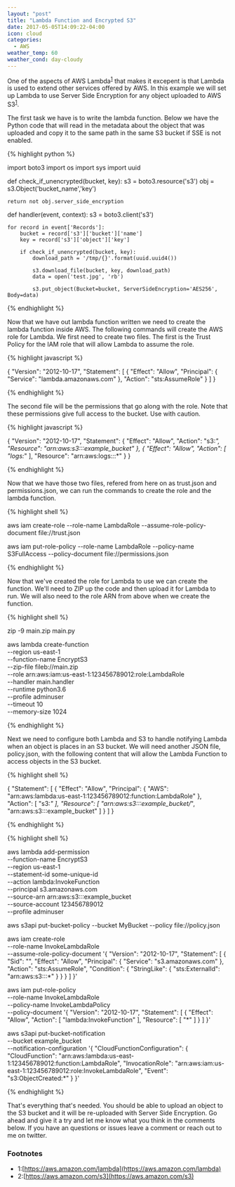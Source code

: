```yaml
---
layout: "post"
title: "Lambda Function and Encrypted S3"
date: 2017-05-05T14:09:22-04:00
icon: cloud
categories:
  - AWS
weather_temp: 60
weather_cond: day-cloudy
---
```


One of the aspects of AWS Lambda<sup>[1](#footnote1)</sup> that makes it excepent is that Lambda is used to extend other services offered by AWS. In this example we will set up Lambda to use Server Side Encryption for any object uploaded to AWS S3<sup>[1](#footnote2)</sup>.

The first task we have is to write the lambda function. Below we have the Python code that will read in the metadata about the object that was uploaded and copy it to the same path in the same S3 bucket if SSE is not enabled.

{% highlight python %}

import boto3
import os
import sys
import uuid

def check_if_unencrypted(bucket, key):
    s3 = boto3.resource('s3')
    obj = s3.Object('bucket_name','key')

    return not obj.server_side_encryption


def handler(event, context):
    s3 = boto3.client('s3')

    for record in event['Records']:
        bucket = record['s3']['bucket']['name']
        key = record['s3']['object']['key']

        if check_if_unencrypted(bucket, key):
            download_path = '/tmp/{}'.format(uuid.uuid4())

            s3.download_file(bucket, key, download_path)
            data = open('test.jpg', 'rb')

            s3.put_object(Bucket=bucket, ServerSideEncryption='AES256', Body=data)

{% endhighlight %}

Now that we have out lambda function written we need to create the lambda function inside AWS. The following commands will create the AWS role for Lambda. We first need to create two files. The first is the Trust Policy for the IAM role that will allow Lambda to assume the role.

{% highlight javascript %}

{
  "Version": "2012-10-17",
  "Statement": [
    {
      "Effect": "Allow",
      "Principal": {
        "Service": "lambda.amazonaws.com"
      },
      "Action": "sts:AssumeRole"
    }
  ]
}

{% endhighlight %}

The second file will be the permissions that go along with the role. Note that these permissions give full access to the bucket. Use with caution.

{% highlight javascript %}

{
  "Version": "2012-10-17",
  "Statement": {
    "Effect": "Allow",
    "Action": "s3:*",
    "Resource": "arn:aws:s3:::example_bucket"
  },
  {
        "Effect": "Allow",
        "Action": [
          "logs:*"
        ],
        "Resource": "arn:aws:logs:*:*:*"
      }
}

{% endhighlight %}

Now that we have those two files, refered from here on as trust.json and permissions.json, we can run the commands to create the role and the lambda function.

{% highlight shell %}

aws iam create-role --role-name LambdaRole --assume-role-policy-document file://trust.json

aws iam put-role-policy --role-name LambdaRole --policy-name S3FullAccess --policy-document file://permissions.json

{% endhighlight %}

Now that we've created the role for Lambda to use we can create the function. We'll need to ZIP up the code and then upload it for Lambda to run. We will also need to the role ARN from above when we create the function.

{% highlight shell %}

zip -9 main.zip main.py

aws lambda create-function \
--region us-east-1 \
--function-name EncryptS3 \
--zip-file fileb://main.zip \
--role arn:aws:iam:us-east-1:123456789012:role:LambdaRole \
--handler main.handler \
--runtime python3.6 \
--profile adminuser \
--timeout 10 \
--memory-size 1024

{% endhighlight %}

Next we need to configure both Lambda and S3 to handle notifying Lambda when an object is places in an S3 bucket. We will need another JSON file, policy.json, with the following content that will allow the Lambda Function to access objects in the S3 bucket.


{% highlight shell %}

{
   "Statement": [
      {
         "Effect": "Allow",
         "Principal": {
            "AWS": "arn:aws:lambda:us-east-1:123456789012:function:LambdaRole"
         },
         "Action": [
            "s3:*"
         ],
         "Resource": [
            "arn:aws:s3:::example_bucket/*",
            "arn:aws:s3:::example_bucket"
         ]
      }
   ]
}

{% endhighlight %}

{% highlight shell %}

aws lambda add-permission \
--function-name EncryptS3 \
--region us-east-1 \
--statement-id some-unique-id \
--action lambda:InvokeFunction \
--principal s3.amazonaws.com \
--source-arn arn:aws:s3:::example_bucket \
--source-account 123456789012 \
--profile adminuser

aws s3api put-bucket-policy --bucket MyBucket --policy file://policy.json

aws iam create-role \
  --role-name InvokeLambdaRole \
  --assume-role-policy-document '{
      "Version": "2012-10-17",
      "Statement": [
        {
          "Sid": "",
          "Effect": "Allow",
          "Principal": {
            "Service": "s3.amazonaws.com"
          },
          "Action": "sts:AssumeRole",
          "Condition": {
            "StringLike": {
              "sts:ExternalId": "arn:aws:s3:::*"
            }
          }
        }
      ]
    }'

aws iam put-role-policy \
  --role-name InvokeLambdaRole \
  --policy-name InvokeLambdaPolicy \
  --policy-document '{
     "Version": "2012-10-17",
     "Statement": [
       {
         "Effect": "Allow",
         "Action": [
           "lambda:InvokeFunction"
         ],
         "Resource": [
           "*"
         ]
       }
     ]
   }'

aws s3api put-bucket-notification \
  --bucket example_bucket \
  --notification-configuration '{
    "CloudFunctionConfiguration": {
      "CloudFunction": "arn:aws:lambda:us-east-1:123456789012:function:LambdaRole",
      "InvocationRole": "arn:aws:iam:us-east-1:123456789012:role:InvokeLambdaRole",
      "Event": "s3:ObjectCreated:*"
    }
  }'

{% endhighlight %}

That's everything that's needed. You should be able to upload an object to the S3 bucket and it will be re-uploaded with Server Side Encryption. Go ahead and give it a try and let me know what you think in the comments below. If you have an questions or issues leave a comment or reach out to me on twitter.

### Footnotes

* <a name="footnote1">1</a>:[https://aws.amazon.com/lambda](https://aws.amazon.com/lambda)
* <a name="footnote2">2</a>:[https://aws.amazon.com/s3](https://aws.amazon.com/s3)
